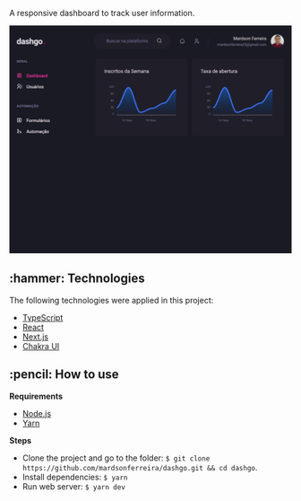 <p align="left">A responsive dashboard to track user information.</p>

<p align="center">
  <img src="https://github.com/mardsonferreira/dashgo/blob/main/.github/preview.png" />
</p>

<h2>:hammer: Technologies</h2>

<p> The following technologies were applied in this project:</p>
<ul> 
  <li> <a href="https://www.typescriptlang.org/"> TypeScript </a> </li>
  <li> <a href="https://reactjs.org/"> React </a> </li>
  <li> <a href="https://nextjs.org/"> Next.js </a> </li>
  <li> <a href="https://chakra-ui.com/"> Chakra UI </a> </li>
</ul>

<h2>:pencil: How to use</h2>

**Requirements**
 - <a href="https://nodejs.org/en/download/">Node.js</a>
 - <a href="https://yarnpkg.com/">Yarn</a>

**Steps**
 - Clone the project and go to the folder: `$ git clone https://github.com/mardsonferreira/dashgo.git && cd dashgo`.
 - Install dependencies: `$ yarn`
 - Run web server: `$ yarn dev`
